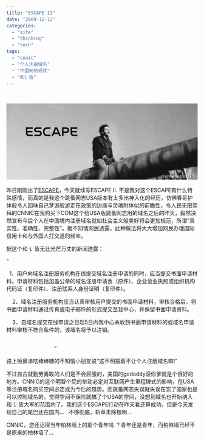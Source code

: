```yaml
---
title: "ESCAPE II"
date: "2009-12-12"
categories: 
  - "site"
  - "thinking"
  - "tech"
tags: 
  - "cnnic"
  - "个人注册域名"
  - "中国网络现状"
  - "和讠皆"
---
```


 

[![berlin](images/berlin_thumb.jpg "berlin")](http://blog.natt.cc/wp-content/uploads/2009/12/berlin.jpg)

昨日刚刚出了[ESCAPE](http://www.ifleea.com/743.html)，今天就续写ESCAPE II. 不是我对这个ESCAPE有什么特殊感情，而真的是我这个跳蚤网志USA版本有太多出神入化的经历，仿佛春哥护体般令人回味自己梦游般游走在政策的边缘与灵魂附体似的前瞻性，令人民无限崇拜的CNNIC在我购买下COM这个给USA版跳蚤网志用的域名之后的昨天，毅然决然宣布今后个人在中国境内注册域名就如社会主义般美好将会更加规范，所谓“真实性、准确性、完整性”。据不知情网民透露，此种做法将大大增加网民办理国际信用卡和与外国人打交道的频率。

据这个和 讠皆无比光芒万丈的新闻透露：

“

  1、用户向域名注册服务机构在线提交域名注册申请的同时，应当提交书面申请材料。申请材料包括加盖公章的域名注册申请表（原件）、企业营业执照或组织机构代码证（复印件）、注册联系人身份证明（复印件）。

    2、域名注册服务机构应当认真审核用户提交的书面申请材料，审核合格后，将书面申请材料通过传真或电子邮件的形式提交至我中心，并保留书面申请资料。

    3、自域名提交在线申请之日起5日内我中心未收到书面申请材料的或域名申请材料审核不符合条件的，该域名将予以注销。

                                                                                                                                                                ”

路上擦鼻涕吃棒棒糖的不知情小朋友说“这不明摆着不让个人注册域名嘛!”

不过自古就勤劳勇敢的人们是不会屈服的，美国的godaddy滚你爹就是个很好的地方。CNNIC的这个明智个屁的举动必定对互联网产生里程碑式的影响，在USA等注册域名购买空间必定成为今后的趋势。而跳蚤网志失误就失误在忘了国家也是可以控制域名的，觉得空间不保险就搞了个USA的空间，没想到域名也开始纳入和 讠皆大军的范围内了。我的这个ESCAPE行动在昨天看还算成功，但是今天发现自己的尾巴还在国内...   不够彻底，斩草未除根啊 ..

CNNIC，您还记得当年柏林墙上的那个青年吗 ？青年还是青年，而柏林墙已经不是原来的柏林墙了...
